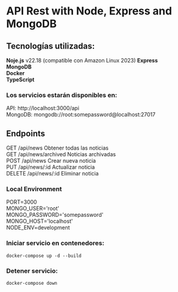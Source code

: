 # API Rest with Node, Express and MongoDB

## Tecnologías utilizadas:

**Noje.js** v22.18 (compatible con Amazon Linux 2023)
**Express**  
**MongoDB**  
**Docker**  
**TypeScript**  

### Los servicios estarán disponibles en:

API: http://localhost:3000/api  
MongoDB: mongodb://root:somepassword@localhost:27017  

## Endpoints

GET /api/news Obtener todas las noticias  
GET /api/news/archived Noticias archivadas  
POST /api/news Crear nueva noticia  
PUT /api/news/:id Actualizar noticia  
DELETE /api/news/:id Eliminar noticia  

### Local Environment

PORT=3000  
MONGO_USER='root'  
MONGO_PASSWORD='somepassword'  
MONGO_HOST='localhost'  
NODE_ENV=development  

### Iniciar servicio en contenedores:
```
docker-compose up -d --build  
```
### Detener servicio:
```
docker-compose down  
```
